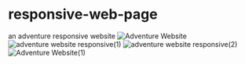 # responsive-web-page
 an adventure responsive website
![Adventure Website](https://github.com/Parthkmittal/responsive-web-page/assets/142564865/c4033a08-f7ab-4fc4-b227-810f08c6b5f2)
![adventure website responsive(1)](https://github.com/Parthkmittal/responsive-web-page/assets/142564865/96195423-124c-4813-990e-e4d3ee097ae2)
![adventure website responsive(2)](https://github.com/Parthkmittal/responsive-web-page/assets/142564865/b7be13c5-2540-4240-92da-9deb45cf8009)
![Adventure Website(1)](https://github.com/Parthkmittal/responsive-web-page/assets/142564865/1e6d0741-2049-458a-afa6-7b7c17c64839)
